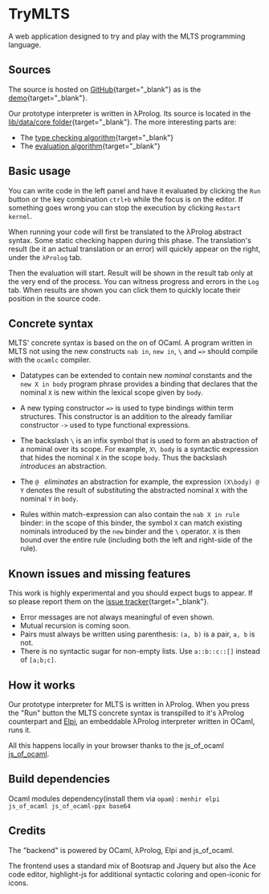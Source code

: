# TryMLTS
A web application designed to try and play with the MLTS programming language.

## Sources
The source is hosted on [GitHub](https://github.com/voodoos/mlts){target="_blank"} as is the [demo](http://voodoos.github.io/mlts/){target="_blank"}.

Our prototype interpreter is written in λProlog. Its source is located in the [lib/data/core folder](https://github.com/voodoos/mlts/tree/master/lib/data/core){target="_blank"}. The more interesting parts are:

- The [type checking algorithm](https://github.com/voodoos/mlts/blob/master/lib/data/core/typing.elpi){target="_blank"} 
- The [evaluation algorithm](https://github.com/voodoos/mlts/blob/master/lib/data/core/deprime.elpi){target="_blank"}

## Basic usage
You can write code in the left panel and have it evaluated by clicking the `Run` button or the key combination `ctrl+b` while the focus is on the editor. If something goes wrong you can stop the execution by clicking `Restart kernel`.

When running your code will first be translated to the λProlog abstract syntax. Some static checking happen during this phase.
The translation's result (be it an actual translation or an error) will quickly appear on the right, under the `λProlog` tab.

Then the evaluation will start. Result will be shown in the result tab only at the very end of the process. You can witness 
progress and errors in the `Log` tab. When results are shown you can click them to quickly locate their position in the source code.

## Concrete syntax
MLTS' concrete syntax is based on the on of OCaml. A program written in MLTS not using the new constructs `nab in`, `new in`, `\` and `=>` should compile with the `ocamlc` compiler.

- Datatypes can be extended to contain new *nominal*
  constants and the `new X in body` program phrase provides a
  binding that declares that the nominal `X` is new within the
  lexical scope given by `body`.

- A new typing constructor `=>` is used to type bindings
  within term structures.  This constructor is an addition to the
  already familiar constructor `->` used to type functional
  expressions.

- The backslash `\` is an infix symbol that is used to form an abstraction of a nominal
  over its scope.  For example, `X\ body` is a syntactic
  expression that hides the nominal `X` in the scope `body`.
  Thus the backslash *introduces* an abstraction. 
  
- The `@ ` *eliminates* an abstraction for example, the
  expression `(X\body) @ Y` denotes the result of substituting
  the abstracted nominal `X` with the nominal `Y` in
  `body`.

- Rules within match-expression can also contain the
  `nab X in rule` binder: in the scope of this binder, the
  symbol `X` can match existing nominals introduced by the
  `new` binder and the `\` operator. `X` is then
    bound over the entire rule (including both the left and right-side
    of the rule).


## Known issues and missing features
This work is highly experimental and you should expect bugs to appear. If so please report them on the [issue tracker](https://github.com/voodoos/mlts/issues){target="_blank"}.

- Error messages are not always meaningful of even shown.
- Mutual recursion is coming soon.
- Pairs must always be written using parenthesis: `(a, b)` is a pair, `a, b` is not.
- There is no syntactic sugar for non-empty lists. Use `a::b::c::[]` instead of `[a;b;c]`.


## How it works
Our prototype interpreter for MLTS is written in λProlog. When you press the "Run" button the MLTS concrete syntax is transpilled to it's λProlog counterpart and [Elpi](https://github.com/LPCIC/elpi), an embeddable λProlog interpreter written in OCaml, runs it.

All this happens locally in your browser thanks to the js_of_ocaml [js_of_ocaml](https://github.com/ocsigen/js_of_ocaml).

## Build dependencies
Ocaml modules dependency(install them via `opam`) :  `menhir elpi js_of_ocaml js_of_ocaml-ppx base64`

## Credits
The "backend" is powered by OCaml, λProlog, Elpi and js_of_ocaml.

The frontend uses a standard mix of Bootsrap and Jquery but also the Ace code editor, highlight-js for additional syntactic coloring and open-iconic for icons.

